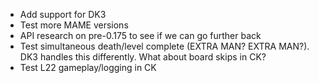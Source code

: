 - Add support for DK3
- Test more MAME versions
- API research on pre-0.175 to see if we can go further back
- Test simultaneous death/level complete (EXTRA MAN? EXTRA MAN?). DK3 handles this differently. What about board skips in CK?
- Test L22 gameplay/logging in CK